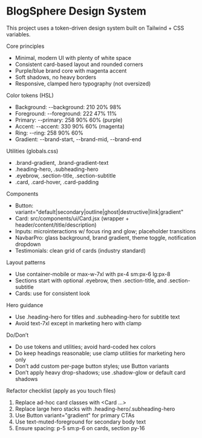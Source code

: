 # BlogSphere Design System

This project uses a token-driven design system built on Tailwind + CSS variables.

Core principles
- Minimal, modern UI with plenty of white space
- Consistent card-based layout and rounded corners
- Purple/blue brand core with magenta accent
- Soft shadows, no heavy borders
- Responsive, clamped hero typography (not oversized)

Color tokens (HSL)
- Background: --background: 210 20% 98%
- Foreground: --foreground: 222 47% 11%
- Primary: --primary: 258 90% 60% (purple)
- Accent: --accent: 330 90% 60% (magenta)
- Ring: --ring: 258 90% 60%
- Gradient: --brand-start, --brand-mid, --brand-end

Utilities (globals.css)
- .brand-gradient, .brand-gradient-text
- .heading-hero, .subheading-hero
- .eyebrow, .section-title, .section-subtitle
- .card, .card-hover, .card-padding

Components
- Button: variant="default|secondary|outline|ghost|destructive|link|gradient"
- Card: src/components/ui/Card.jsx (wrapper + header/content/title/description)
- Inputs: microinteractions w/ focus ring and glow; placeholder transitions
- NavbarPro: glass background, brand gradient, theme toggle, notification dropdown
- Testimonials: clean grid of cards (industry standard)

Layout patterns
- Use container-mobile or max-w-7xl with px-4 sm:px-6 lg:px-8
- Sections start with optional .eyebrow, then .section-title, and .section-subtitle
- Cards: use <Card className="card-hover card-padding"> for consistent look

Hero guidance
- Use .heading-hero for titles and .subheading-hero for subtitle text
- Avoid text-7xl except in marketing hero with clamp

Do/Don’t
- Do use tokens and utilities; avoid hard-coded hex colors
- Do keep headings reasonable; use clamp utilities for marketing hero only
- Don’t add custom per-page button styles; use Button variants
- Don’t apply heavy drop-shadows; use .shadow-glow or default card shadows

Refactor checklist (apply as you touch files)
1) Replace ad-hoc card classes with <Card ...>
2) Replace large hero stacks with .heading-hero/.subheading-hero
3) Use Button variant="gradient" for primary CTAs
4) Use text-muted-foreground for secondary body text
5) Ensure spacing: p-5 sm:p-6 on cards, section py-16
